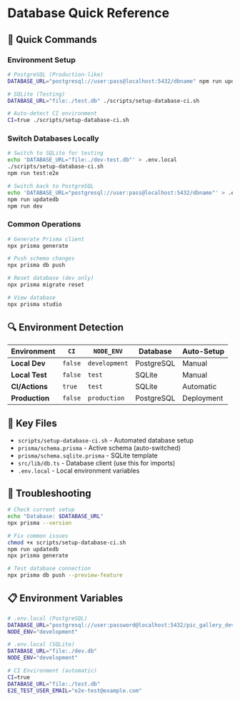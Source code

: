 # Database Quick Reference

## 🚀 Quick Commands

### Environment Setup

```bash
# PostgreSQL (Production-like)
DATABASE_URL="postgresql://user:pass@localhost:5432/dbname" npm run updatedb

# SQLite (Testing)
DATABASE_URL="file:./test.db" ./scripts/setup-database-ci.sh

# Auto-detect CI environment
CI=true ./scripts/setup-database-ci.sh
```

### Switch Databases Locally

```bash
# Switch to SQLite for testing
echo 'DATABASE_URL="file:./dev-test.db"' > .env.local
./scripts/setup-database-ci.sh
npm run test:e2e

# Switch back to PostgreSQL
echo 'DATABASE_URL="postgresql://user:pass@localhost:5432/dbname"' > .env.local
npm run updatedb
npm run dev
```

### Common Operations

```bash
# Generate Prisma client
npx prisma generate

# Push schema changes
npx prisma db push

# Reset database (dev only)
npx prisma migrate reset

# View database
npx prisma studio
```

## 🔍 Environment Detection

| Environment | `CI` | `NODE_ENV` | Database | Auto-Setup |
|-------------|------|------------|----------|------------|
| **Local Dev** | `false` | `development` | PostgreSQL | Manual |
| **Local Test** | `false` | `test` | SQLite | Manual |
| **CI/Actions** | `true` | `test` | SQLite | Automatic |
| **Production** | `false` | `production` | PostgreSQL | Deployment |

## 📁 Key Files

- `scripts/setup-database-ci.sh` - Automated database setup
- `prisma/schema.prisma` - Active schema (auto-switched)
- `prisma/schema.sqlite.prisma` - SQLite template
- `src/lib/db.ts` - Database client (use this for imports)
- `.env.local` - Local environment variables

## 🔧 Troubleshooting

```bash
# Check current setup
echo "Database: $DATABASE_URL"
npx prisma --version

# Fix common issues
chmod +x scripts/setup-database-ci.sh
npm run updatedb
npx prisma generate

# Test database connection
npx prisma db push --preview-feature
```

## 📋 Environment Variables

```bash
# .env.local (PostgreSQL)
DATABASE_URL="postgresql://user:password@localhost:5432/pic_gallery_dev"
NODE_ENV="development"

# .env.local (SQLite)
DATABASE_URL="file:./dev.db"
NODE_ENV="development"

# CI Environment (automatic)
CI=true
DATABASE_URL="file:./test.db"
E2E_TEST_USER_EMAIL="e2e-test@example.com"
```
